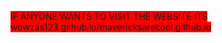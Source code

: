 <p><span style="background-color: red">IF ANYONE WANTS TO VISIT THE WEBSITE ITS wowzas123.github.io/mavericksarecool.github.io</p>


